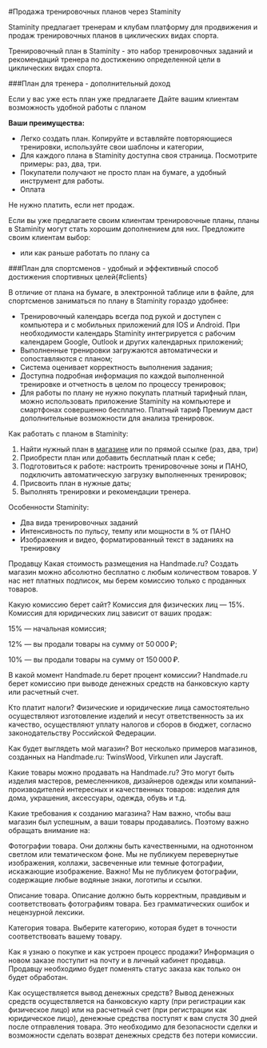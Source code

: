 #Продажа тренировочных планов через Staminity

Staminity предлагает тренерам и клубам платформу для продвижения и продаж тренировочных планов в циклических видах спорта.

Тренировочный план в Staminity - это набор тренировочных заданий и рекомендаций тренера по достижению определенной цели в циклических видах спорта. 

###План для тренера - дополнительный доход
 

Если у вас уже есть план уже предлагаете
Дайте вашим клиентам возможность удобной работы с планом

**Ваши преимущества:**
* Легко создать план. Копируйте и вставляйте повторяющиеся тренировки, используйте свои шаблоны и категории, 
* Для каждого плана в Staminity доступна своя страница. Посмотрите примеры: раз, два, три.
* Покупатели получают не просто план на бумаге, а удобный инструмент для работы.
* Оплата



Не нужно платить, если нет продаж.

Если вы уже предлагаете своим клиентам тренировочные планы, планы в Staminity могут стать хорошим дополнением для них. Предложите своим клиентам выбор:
* или как раньше работать по плану са



###План для спортсменов - удобный и эффективный способ достижения спортивных целей{#clients}

В отличие от плана на бумаге, в электронной таблице или в файле, для спортсменов заниматься по плану в Staminity гораздо удобнее: 
* Тренировочный календарь всегда под рукой и доступен с компьютера и с мобильных приложений для IOS и Android. При необходимости календарь Staminity интегрируется с рабочим календарем Google, Outlook и других календарных приложений;
* Выполненные тренировки загружаются автоматически и сопоставляются с планом;
* Система оценивает корректность выполнения задания;
* Доступна подробная информация по каждой выполненной тренировке и отчетность в целом по процессу тренировок;
* Для работы по плану не нужно покупать платный тарифный план, можно использовать приложение Staminity на компьютере и смартфонах совершенно бесплатно. Платный тариф Премиум даст дополнительные возможности для анализа тренировок.

Как работать с планом в Staminity:

1. Найти нужный план в [магазине](/ссылка) или по прямой ссылке (раз, два, три)
2. Приобрести план или добавить бесплатный план к себе;
3. Подготовиться к работе: настроить тренировочные зоны и ПАНО, подключить автоматическую загрузку выполненных тренировок;
4. Присвоить план в нужные даты;
5. Выполнять тренировки и рекомендации тренера.





Особенности Staminity:
* Два вида тренировочных заданий
* Интенсивность по пульсу, темпу или мощности в % от ПАНО
* Изображения и видео, форматированный текст в заданиях на тренировку








Продавцу
Какая стоимость размещения на Handmade.ru?
Создать магазин можно абсолютно бесплатно с любым количеством товаров. У нас нет платных подписок, мы берем комиссию только с проданных товаров.

Какую комиссию берет сайт?
Комиссия для физических лиц — 15%. Комиссия для юридических лиц зависит от ваших продаж:

15% — начальная комиссия;

12% — вы продали товары на сумму от 50 000 ₽;

10% — вы продали товары на сумму от 150 000 ₽.

В какой момент Handmade.ru берет процент комиссии?
Handmade.ru берет комиссию при выводе денежных средств на банковскую карту или расчетный счет.

Кто платит налоги?
Физические и юридические лица самостоятельно осуществляют изготовление изделий и несут ответственность за их качество, осуществляют уплату налогов и сборов в бюджет, согласно законодательству Российской Федерации.

Как будет выглядеть мой магазин?
Вот несколько примеров магазинов, созданных на Handmade.ru: TwinsWood, Virkunen или Jaycraft.

Какие товары можно продавать на Handmade.ru?
Это могут быть изделия мастеров, ремесленников, дизайнеров одежды или компаний-производителей интересных и качественных товаров: изделия для дома, украшения, аксессуары, одежда, обувь и т.д.

Какие требования к созданию магазина?
Нам важно, чтобы ваш магазин был успешным, а ваши товары продавались. Поэтому важно обращать внимание на:

Фотографии товара. Они должны быть качественными, на однотонном светлом или тематическом фоне. Мы не публикуем перевернутые изображения, коллажи, засвеченные или темные фотографии, искажающие изображение. Важно! Мы не публикуем фотографии, содержащие любые водяные знаки, логотипы и ссылки.

Описание товара. Описание должно быть корректным, правдивым и соответствовать фотографиям товара. Без грамматических ошибок и нецензурной лексики.

Категория товара. Выберите категорию, которая будет в точности соответствовать вашему товару.

Как я узнаю о покупке и как устроен процесс продажи?
Информация о новом заказе поступит на почту и в личный кабинет продавца. Продавцу необходимо будет поменять статус заказа как только он будет обработан.

Как осуществляется вывод денежных средств?
Вывод денежных средств осуществляется на банковскую карту (при регистрации как физическое лицо) или на расчетный счет (при регистрации как юридическое лицо), денежные средства поступят к вам спустя 30 дней после отправления товара. Это необходимо для безопасности сделки и возможности сделать возврат денежных средств без потери комиссии.